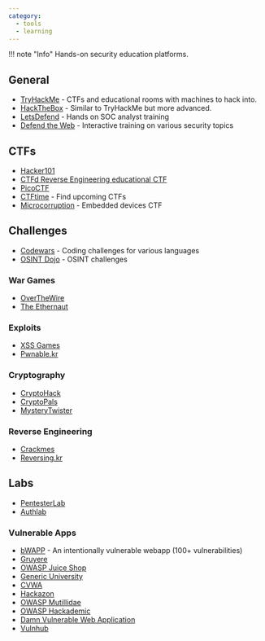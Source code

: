 ```yaml
---
category:
  - tools
  - learning
---
```

!!! note "Info"
	Hands-on security education platforms.
## General
- [TryHackMe](https://cryptohack.org/) - CTFs and educational rooms with machines to hack into.
- [HackTheBox](https://www.hackthebox.com/) - Similar to TryHackMe but more advanced.
- [LetsDefend](https://letsdefend.io/) - Hands on SOC analyst training
- [Defend the Web](https://defendtheweb.net/dashboard) - Interactive training on various security topics

## CTFs
- [Hacker101](https://www.hacker101.com/resources#2)
- [CTFd Reverse Engineering educational CTF](https://reversing.ctfd.io/)
- [PicoCTF](https://picoctf.org/)
- [CTFtime](https://ctftime.org/event/list/) - Find upcoming CTFs
- [Microcorruption](https://microcorruption.com/login) - Embedded devices CTF

## Challenges
- [Codewars](https://www.codewars.com/dashboard) - Coding challenges for various languages
- [OSINT Dojo](https://www.osintdojo.com/) - OSINT challenges
### War Games
- [OverTheWire](https://overthewire.org/wargames/) 
- [The Ethernaut](https://ethernaut.openzeppelin.com/) 
### Exploits
- [XSS Games](https://xss-game.appspot.com/)
- [Pwnable.kr](https://pwnable.kr/)
### Cryptography
- [CryptoHack](https://cryptohack.org/) 
- [CryptoPals](https://cryptopals.com/) 
- [MysteryTwister](https://mysterytwister.org/home/welcome/) 
### Reverse Engineering
- [Crackmes](https://crackmes.one/) 
- [Reversing.kr](http://reversing.kr/)

## Labs
- [PentesterLab](https://pentesterlab.com/exercises)
- [Authlab](https://github.com/digininja/authlab)
 
### Vulnerable Apps
- [bWAPP](http://www.itsecgames.com/) - An intentionally vulnerable webapp (100+ vulnerabilities)
- [Gruyere](http://google-gruyere.appspot.com/) 
- [OWASP Juice Shop](https://owasp.org/www-project-juice-shop/)
- [Generic University](https://github.com/InsiderPhD/Generic-University)
- [CVWA](https://github.com/convisolabs/CVWA)
- [Hackazon](https://github.com/rapid7/hackazon)
- [OWASP Mutillidae](https://github.com/webpwnized/mutillidae)
- [OWASP Hackademic](https://github.com/Hackademic/hackademic)
- [Damn Vulnerable Web Application](https://github.com/digininja/DVWA)
- [Vulnhub](https://www.vulnhub.com/)
